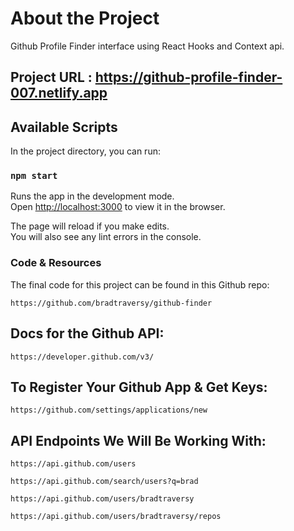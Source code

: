 # About the Project

Github Profile Finder interface using React Hooks and Context api.

## Project URL : https://github-profile-finder-007.netlify.app

## Available Scripts

In the project directory, you can run:

### `npm start`

Runs the app in the development mode.\
Open [http://localhost:3000](http://localhost:3000) to view it in the browser.

The page will reload if you make edits.\
You will also see any lint errors in the console.

### Code & Resources

The final code for this project can be found in this Github repo:

    https://github.com/bradtraversy/github-finder


## Docs for the Github API:

    https://developer.github.com/v3/


## To Register Your Github App & Get Keys:

    https://github.com/settings/applications/new


## API Endpoints We Will Be Working With:

    https://api.github.com/users

    https://api.github.com/search/users?q=brad

    https://api.github.com/users/bradtraversy

    https://api.github.com/users/bradtraversy/repos


